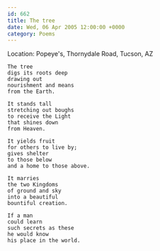 ```yaml
---
id: 662
title: The tree
date: Wed, 06 Apr 2005 12:00:00 +0000
category: Poems
---
```


Location: Popeye's, Thornydale Road, Tucson, AZ

    The tree  
    digs its roots deep  
    drawing out  
    nourishment and means  
    from the Earth.

    It stands tall  
    stretching out boughs  
    to receive the Light  
    that shines down  
    from Heaven.

    It yields fruit  
    for others to live by;  
    gives shelter  
    to those below  
    and a home to those above.

    It marries  
    the two Kingdoms  
    of ground and sky  
    into a beautiful  
    bountiful creation.

    If a man  
    could learn  
    such secrets as these  
    he would know  
    his place in the world.


